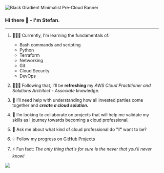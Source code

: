 ![Black Gradient Minimalist Pre-Cloud Banner](https://github.com/StefanMoore/StefanMoore/assets/53956575/3dd349bc-6b34-4cfc-a32e-c391bd363f6c)

### Hi there 👋 - I'm Stefan. 
----
1. 👨🏾‍🎓 Currently, I'm learning the fundamentals of:
    - Bash commands and scripting
    - Python
    - Terraform 
    - Networking
    - Git
    - Cloud Security
    - DevOps
2. 👨🏾‍🎓 Following that, I'll be **refreshing** my *AWS Cloud Practitioner and Solutions Architect - Associate* knowledge.

3. 🤔 I’ll need help with understanding how all invested parties come together and ***create a cloud solution.***
4. 👯 I’m looking to collaborate on projects that will help me validate my skills as I journey towards becoming a cloud professional.
5. 💬 Ask me about what kind of cloud professional do **"I"** want to be?
6. 💡 Follow my progress on [GitHub Projects](https://github.com/StefanMoore?tab=projects)
7. ⚡ Fun fact: *The only thing that's for sure is the never that you'll never know!*

<img src="https://github-readme-stats.vercel.app/api?username=stefanmoore&&show_icons=true&title_color=ffffff&icon_color=bb2acf&text_color=daf7dc&bg_color=151515">
